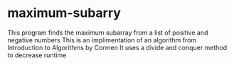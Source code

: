 # maximum-subarry
This program finds the maximum subarray from a list of positive and negative numbers
This is an implimentation of an algorithm from Introduction to Algorithms by Cormen
It uses a divide and conquer method to decrease runtime
